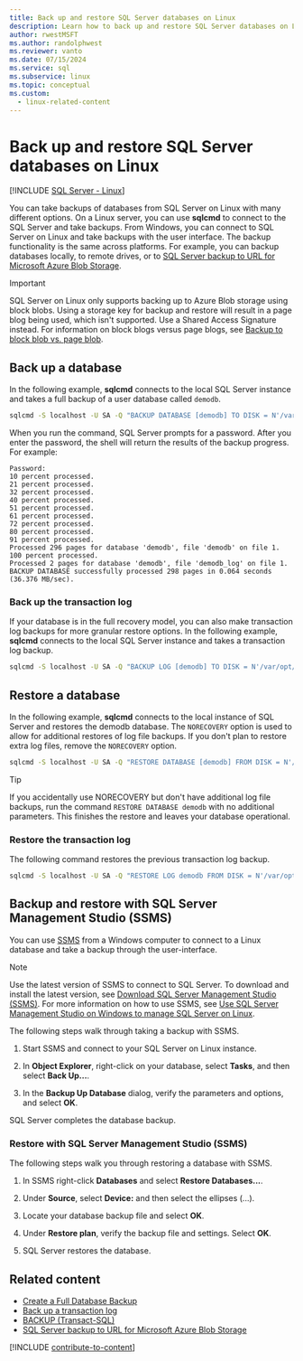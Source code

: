 ```yaml
---
title: Back up and restore SQL Server databases on Linux
description: Learn how to back up and restore SQL Server databases on Linux. Also learn how to back up and restore with SQL Server Management Studio (SSMS).
author: rwestMSFT
ms.author: randolphwest
ms.reviewer: vanto
ms.date: 07/15/2024
ms.service: sql
ms.subservice: linux
ms.topic: conceptual
ms.custom:
  - linux-related-content
---
```

# Back up and restore SQL Server databases on Linux

[!INCLUDE [SQL Server - Linux](../includes/applies-to-version/sql-linux.md)]

You can take backups of databases from SQL Server on Linux with many different options. On a Linux server, you can use **sqlcmd** to connect to the SQL Server and take backups. From Windows, you can connect to SQL Server on Linux and take backups with the user interface. The backup functionality is the same across platforms. For example, you can backup databases locally, to remote drives, or to [SQL Server backup to URL for Microsoft Azure Blob Storage](../relational-databases/backup-restore/sql-server-backup-to-url.md).

> [!IMPORTANT]  
> SQL Server on Linux only supports backing up to Azure Blob storage using block blobs. Using a storage key for backup and restore will result in a page blog being used, which isn't supported. Use a Shared Access Signature instead. For information on block blogs versus page blogs, see [Backup to block blob vs. page blob](../relational-databases/backup-restore/sql-server-backup-to-url.md#blockbloborpageblob).

## Back up a database

In the following example, **sqlcmd** connects to the local SQL Server instance and takes a full backup of a user database called `demodb`.

```bash
sqlcmd -S localhost -U SA -Q "BACKUP DATABASE [demodb] TO DISK = N'/var/opt/mssql/data/demodb.bak' WITH NOFORMAT, NOINIT, NAME = 'demodb-full', SKIP, NOREWIND, NOUNLOAD, STATS = 10"
```

When you run the command, SQL Server prompts for a password. After you enter the password, the shell will return the results of the backup progress. For example:

```output
Password:
10 percent processed.
21 percent processed.
32 percent processed.
40 percent processed.
51 percent processed.
61 percent processed.
72 percent processed.
80 percent processed.
91 percent processed.
Processed 296 pages for database 'demodb', file 'demodb' on file 1.
100 percent processed.
Processed 2 pages for database 'demodb', file 'demodb_log' on file 1.
BACKUP DATABASE successfully processed 298 pages in 0.064 seconds (36.376 MB/sec).
```

### Back up the transaction log

If your database is in the full recovery model, you can also make transaction log backups for more granular restore options. In the following example, **sqlcmd** connects to the local SQL Server instance and takes a transaction log backup.

```bash
sqlcmd -S localhost -U SA -Q "BACKUP LOG [demodb] TO DISK = N'/var/opt/mssql/data/demodb_LogBackup.bak' WITH NOFORMAT, NOINIT, NAME = N'demodb_LogBackup', NOSKIP, NOREWIND, NOUNLOAD, STATS = 5"
```

## Restore a database

In the following example, **sqlcmd** connects to the local instance of SQL Server and restores the demodb database. The `NORECOVERY` option is used to allow for additional restores of log file backups. If you don't plan to restore extra log files, remove the `NORECOVERY` option.

```bash
sqlcmd -S localhost -U SA -Q "RESTORE DATABASE [demodb] FROM DISK = N'/var/opt/mssql/data/demodb.bak' WITH FILE = 1, NOUNLOAD, REPLACE, NORECOVERY, STATS = 5"
```

> [!TIP]  
> If you accidentally use NORECOVERY but don't have additional log file backups, run the command `RESTORE DATABASE demodb` with no additional parameters. This finishes the restore and leaves your database operational.

### Restore the transaction log

The following command restores the previous transaction log backup.

```bash
sqlcmd -S localhost -U SA -Q "RESTORE LOG demodb FROM DISK = N'/var/opt/mssql/data/demodb_LogBackup.bak'"
```

## Backup and restore with SQL Server Management Studio (SSMS)

You can use [SSMS](../ssms/download-sql-server-management-studio-ssms.md) from a Windows computer to connect to a Linux database and take a backup through the user-interface.

> [!NOTE]  
> Use the latest version of SSMS to connect to SQL Server. To download and install the latest version, see [Download SQL Server Management Studio (SSMS)](../ssms/download-sql-server-management-studio-ssms.md). For more information on how to use SSMS, see [Use SQL Server Management Studio on Windows to manage SQL Server on Linux](sql-server-linux-manage-ssms.md).

The following steps walk through taking a backup with SSMS.

1. Start SSMS and connect to your SQL Server on Linux instance.

1. In **Object Explorer**, right-click on your database, select **Tasks**, and then select **Back Up...**.

1. In the **Backup Up Database** dialog, verify the parameters and options, and select **OK**.

SQL Server completes the database backup.

### Restore with SQL Server Management Studio (SSMS)

The following steps walk you through restoring a database with SSMS.

1. In SSMS right-click **Databases** and select **Restore Databases...**.

1. Under **Source**, select **Device:** and then select the ellipses (...).

1. Locate your database backup file and select **OK**.

1. Under **Restore plan**, verify the backup file and settings. Select **OK**.

1. SQL Server restores the database.

## Related content

- [Create a Full Database Backup](../relational-databases/backup-restore/create-a-full-database-backup-sql-server.md)
- [Back up a transaction log](../relational-databases/backup-restore/back-up-a-transaction-log-sql-server.md)
- [BACKUP (Transact-SQL)](../t-sql/statements/backup-transact-sql.md)
- [SQL Server backup to URL for Microsoft Azure Blob Storage](../relational-databases/backup-restore/sql-server-backup-to-url.md)

[!INCLUDE [contribute-to-content](../includes/paragraph-content/contribute-to-content.md)]
